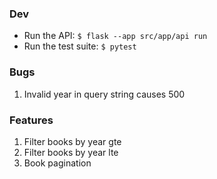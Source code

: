 ### Dev
* Run the API: `$ flask --app src/app/api run`
* Run the test suite: `$ pytest`

### Bugs
1. Invalid year in query string causes 500

### Features
1. Filter books by year gte
2. Filter books by year lte
3. Book pagination